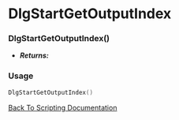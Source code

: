 # DlgStartGetOutputIndex

### DlgStartGetOutputIndex()
- ***Returns:*** 

### Usage

```Lua
DlgStartGetOutputIndex()
```


[Back To Scripting Documentation](../README.md)
